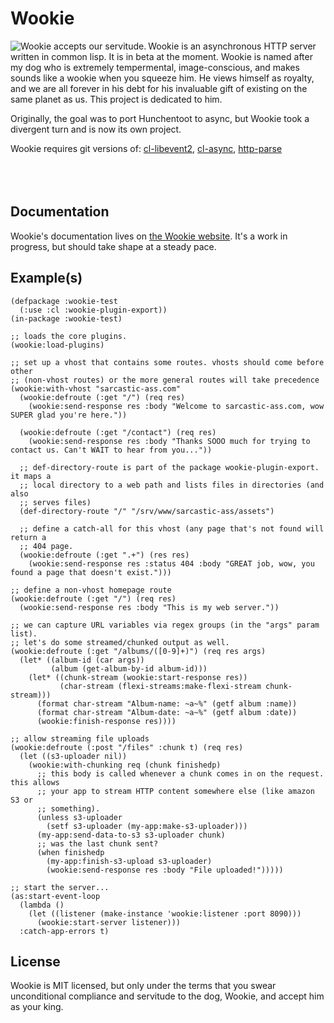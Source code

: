 Wookie
======
<img src="http://orthecreedence.github.com/wookie/wookie-smile_small.jpg"
     alt="Wookie accepts our servitude."
     align="left" />
Wookie is an asynchronous HTTP server written in common lisp. It is in beta at
the moment. Wookie is named after my dog who is extremely tempermental, 
image-conscious, and makes sounds like a wookie when you squeeze him. He views
himself as royalty, and we are all forever in his debt for his invaluable gift
of existing on the same planet as us. This project is dedicated to him.

Originally, the goal was to port Hunchentoot to async, but Wookie took a
divergent turn and is now its own project.

Wookie requires git versions of: [cl-libevent2](/orthecreedence/cl-libevent2),
[cl-async](/orthecreedence/cl-async), [http-parse](/orthecreedence/http-parse) 
<br><br><br><br>

Documentation
-------------
Wookie's documentation lives on [the Wookie website](http://orthecreedence.github.com/wookie).
It's a work in progress, but should take shape at a steady pace.

Example(s)
----------
```common-lisp
(defpackage :wookie-test
  (:use :cl :wookie-plugin-export))
(in-package :wookie-test)

;; loads the core plugins.
(wookie:load-plugins)

;; set up a vhost that contains some routes. vhosts should come before other
;; (non-vhost routes) or the more general routes will take precedence
(wookie:with-vhost "sarcastic-ass.com"
  (wookie:defroute (:get "/") (req res)
    (wookie:send-response res :body "Welcome to sarcastic-ass.com, wow SUPER glad you're here."))

  (wookie:defroute (:get "/contact") (req res)
    (wookie:send-response res :body "Thanks SOOO much for trying to contact us. Can't WAIT to hear from you..."))

  ;; def-directory-route is part of the package wookie-plugin-export. it maps a
  ;; local directory to a web path and lists files in directories (and also
  ;; serves files)
  (def-directory-route "/" "/srv/www/sarcastic-ass/assets")

  ;; define a catch-all for this vhost (any page that's not found will return a
  ;; 404 page.
  (wookie:defroute (:get ".+") (res res)
    (wookie:send-response res :status 404 :body "GREAT job, wow, you found a page that doesn't exist.")))

;; define a non-vhost homepage route
(wookie:defroute (:get "/") (req res)
  (wookie:send-response res :body "This is my web server."))

;; we can capture URL variables via regex groups (in the "args" param list).
;; let's do some streamed/chunked output as well.
(wookie:defroute (:get "/albums/([0-9]+)") (req res args)
  (let* ((album-id (car args))
         (album (get-album-by-id album-id)))
    (let* ((chunk-stream (wookie:start-response res))
           (char-stream (flexi-streams:make-flexi-stream chunk-stream)))
      (format char-stream "Album-name: ~a~%" (getf album :name))
      (format char-stream "Album-date: ~a~%" (getf album :date))
      (wookie:finish-response res))))

;; allow streaming file uploads
(wookie:defroute (:post "/files" :chunk t) (req res)
  (let ((s3-uploader nil))
    (wookie:with-chunking req (chunk finishedp)
      ;; this body is called whenever a chunk comes in on the request. this allows
      ;; your app to stream HTTP content somewhere else (like amazon S3 or
      ;; something).
      (unless s3-uploader
        (setf s3-uploader (my-app:make-s3-uploader)))
      (my-app:send-data-to-s3 s3-uploader chunk)
      ;; was the last chunk sent?
      (when finishedp
        (my-app:finish-s3-upload s3-uploader)
        (wookie:send-response res :body "File uploaded!")))))

;; start the server...
(as:start-event-loop
  (lambda ()
    (let ((listener (make-instance 'wookie:listener :port 8090)))
      (wookie:start-server listener)))
  :catch-app-errors t)
```

License
-------
Wookie is MIT licensed, but only under the terms that you swear unconditional
compliance and servitude to the dog, Wookie, and accept him as your king.
